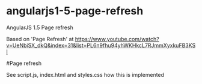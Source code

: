 # angularjs1-5-page-refresh
AngularJS 1.5 Page refresh

Based on 'Page Refresh' at https://www.youtube.com/watch?v=UeNbiSX_dkQ&index=31&list=PL6n9fhu94yhWKHkcL7RJmmXyxkuFB3KSl

#Page refresh



See script.js, index.html and styles.css how this is implemented
